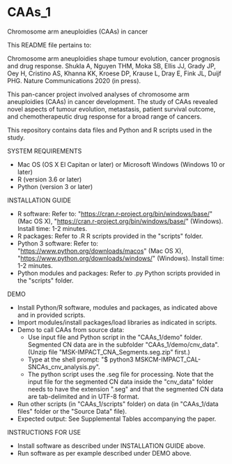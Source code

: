 # CAAs_1
Chromosome arm aneuploidies (CAAs) in cancer

This README file pertains to:

Chromosome arm aneuploidies shape tumour evolution, cancer prognosis and drug response.
Shukla A, Nguyen THM, Moka SB, Ellis JJ, Grady JP, Oey H, Cristino AS, Khanna KK, Kroese DP, Krause L, Dray E, Fink JL, 
Duijf PHG. Nature Communications 2020 (in press).

This pan-cancer project involved analyses of chromosome arm aneuploidies (CAAs) in cancer development. The study of CAAs 
revealed novel aspects of tumour evolution, metastasis, patient survival outcome, and chemotherapeutic drug response for a 
broad range of cancers.

This repository contains data files and Python and R scripts used in the study.

SYSTEM REQUIREMENTS
- Mac OS (OS X El Capitan or later) or Microsoft Windows (Windows 10 or later)
- R (version 3.6 or later)
- Python (version 3 or later)

INSTALLATION GUIDE
- R software: Refer to: 
"https://cran.r-project.org/bin/windows/base/" (Mac OS X), 
"https://cran.r-project.org/bin/windows/base/" (Windows).
Install time: 1-2 minutes.
- R packages: Refer to .R R scripts provided in the "scripts" folder.
- Python 3 software: Refer to: 
"https://www.python.org/downloads/macos" (Mac OS X), 
"https://www.python.org/downloads/windows/" (Windows).
Install time: 1-2 minutes.
- Python modules and packages: Refer to .py Python scripts provided in the "scripts" folder.

DEMO
- Install Python/R software, modules and packages, as indicated above and in provided scripts.
- Import modules/install packages/load libraries as indicated in scripts.
- Demo to call CAAs from source data:
  * Use input file and Python script in the "CAAs_1/demo" folder. Segmented CN data are in the subfolder "CAAs_1/demo/cnv_data". (Unzip file "MSK-IMPACT_CNA_Segments.seg.zip" first.)
  * Type at the shell prompt: "$ python3 MSKCM-IMPACT_CAL-SNCAs_cnv_analysis.py".
  * The python script uses the .seg file for processing. Note that the input file for the segmented CN data inside the "cnv_data" folder needs to have the extension ".seg" and that the segmented CN data are tab-delimited and in UTF-8 format.
- Run other scripts (in "CAAs_1/scripts" folder) on data (in "CAAs_1/data files" folder or the "Source Data" file).
- Expected output: See Supplemental Tables accompanying the paper.

INSTRUCTIONS FOR USE
- Install software as described under INSTALLATION GUIDE above.
- Run software as per example described under DEMO above.

